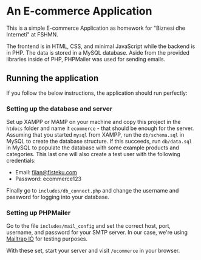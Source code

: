 # An E-commerce Application

This is a simple E-commerce Application as homework for "Biznesi dhe Interneti" at FSHMN.  
  
The frontend is in HTML, CSS, and minimal JavaScript while the backend is in PHP. The data is stored in a MySQL database. Aside from the provided libraries inside of PHP, PHPMailer was used for sending emails.

## Running the application
If you follow the below instructions, the application should run perfectly:

### Setting up the database and server
Set up XAMPP or MAMP on your machine and copy this project in the `htdocs` folder and name it `ecommerce` - that should be enough for the server. Assuming that you started `mysql` from XAMPP, run the `db/schema.sql` in MySQL to create the database structure. If this succeeds, run `db/data.sql` in MySQL to populate the database with some example products and categories. This last one will also create a test user with the following credentials:

- Email: filan@fisteku.com
- Password: ecommerce123

Finally go to `includes/db_connect.php` and change the username and password for logging into your database.

### Setting up PHPMailer
Go to the file `includes/mail_config` and set the correct host, port, username, and password for your SMTP server. In our case, we're using [Mailtrap IO](https://www.mailtrap.io) for testing purposes.
  
With these set, start your server and visit `/ecommerce` in your browser.